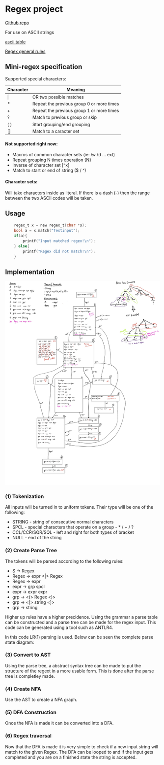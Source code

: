 # Regex project

[Github repo](https://github.com/)

For use on ASCII strings

[ascii table](https://www.asciitable.com/)

[Regex general rules](https://support.dataset.com/hc/en-us/articles/360047505053-DataSet-Regex)

## Mini-regex specification

Supported special characters:

| Character | Meaning|
| --------- | ------ |
| \|         | OR two possible matches |
| *         | Repeat the previous group 0 or more times |
| +         | Repeat the previous group 1 or more times |
| ?         | Match to previous group or skip |
| ( )       | Start grouping/end grouping |
| []        | Match to a caracter set |

#### Not supported right now:
* Macros of common character sets (ie: \w \d ... ext)
* Repeat grouping N times operation {N}
* Inverse of character set [^x]
* Match to start or end of string ($ / ^)

#### Character sets:
Will take characters inside as literal. If there is a dash (-) then the range between the two ASCII codes will be taken.

## Usage
```c
    regex_t x = new regex_t(char *s);
    bool a = x.match("Testinput");
    if(a){
        printf("Input matched regex!\n");
    } else{
        printf("Regex did not match!\n");
    }

```


## Implementation
![img](imgs/image.jpg)
### (1) Tokenization


All inputs will be turned in to uniform tokens.
Their type will be one of the following:
* STRING - string of consecutive normal characters
* SPCL - special characters that operate on a group - * / + / ?
* CCL/CCR/SQR/SQL - left and right for both types of bracket
* NULL - end of the string


### (2) Create Parse Tree

The tokens will be parsed according to the following rules:
* S -> Regex
* Regex -> expr <|> Regex
* Regex -> expr
* expr -> grp spcl
* expr -> expr expr
* grp -> <(> Regex <)>
* grp -> <[> string <]>
* grp -> string

Higher up rules have a higher precidence. Using the grammar a parse table can be constructed and a parse tree can be made for the regex input. This code can be generated using a tool such as ANTLR4.

In this code LR(1) parsing is used. Below can be seen the complete parse state diagram:

### (3) Convert to AST
Using the parse tree, a abstract syntax tree can be made to put the structure of the regext in a more usable form. This is done after the parse tree is completley made.

### (4) Create NFA
Use the AST to create a NFA graph.

### (5) DFA Construction
Once the NFA is made it can be converted into a DFA.


### (6) Regex traversal
Now that the DFA is made it is very simple to check if a new input string will match to the given Regex. The DFA can be looped to and if the input gets completed and you are on a finished state the string is accepted.
